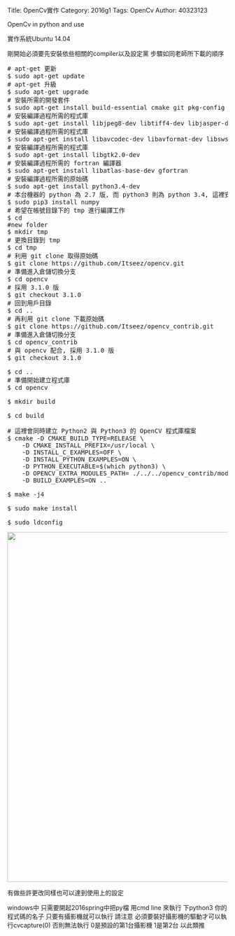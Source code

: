 Title: OpenCv實作
Category: 2016g1
Tags: OpenCv 
Author: 40323123


OpenCv in python and use

<!-- PELICAN_END_SUMMARY -->

實作系統Ubuntu 14.04

剛開始必須要先安裝依些相關的compiler以及設定黨
步驟如同老師所下載的順序
<pre class="brush: bash">
# apt-get 更新
$ sudo apt-get update
# apt-get 升級
$ sudo apt-get upgrade
# 安裝所需的開發套件
$ sudo apt-get install build-essential cmake git pkg-config
# 安裝編譯過程所需的程式庫
$ sudo apt-get install libjpeg8-dev libtiff4-dev libjasper-dev libpng12-dev
# 安裝編譯過程所需的程式庫
$ sudo apt-get install libavcodec-dev libavformat-dev libswscale-dev libv4l-dev
# 安裝編譯過程所需的程式庫
$ sudo apt-get install libgtk2.0-dev
# 安裝編譯過程所需的 fortran 編譯器
$ sudo apt-get install libatlas-base-dev gfortran
# 安裝編譯過程所需的原始碼
$ sudo apt-get install python3.4-dev
# 本台機器的 python 為 2.7 版, 而 python3 則為 python 3.4, 這裡安裝 numpy  模組
$ sudo pip3 install numpy
# 希望在帳號目錄下的 tmp 進行編譯工作
$ cd
#new folder
$ mkdir tmp
# 更換目錄到 tmp
$ cd tmp
# 利用 git clone 取得原始碼
$ git clone https://github.com/Itseez/opencv.git
# 準備進入倉儲切換分支
$ cd opencv
# 採用 3.1.0 版
$ git checkout 3.1.0
# 回到用戶目錄
$ cd ..
# 再利用 git clone 下載原始碼
$ git clone https://github.com/Itseez/opencv_contrib.git
# 準備進入倉儲切換分支
$ cd opencv_contrib
# 與 opencv 配合, 採用 3.1.0 版
$ git checkout 3.1.0

$ cd ..
# 準備開始建立程式庫
$ cd opencv

$ mkdir build

$ cd build

# 這裡會同時建立 Python2 與 Python3 的 OpenCV 程式庫檔案
$ cmake -D CMAKE_BUILD_TYPE=RELEASE \
    -D CMAKE_INSTALL_PREFIX=/usr/local \
	-D INSTALL_C_EXAMPLES=OFF \
	-D INSTALL_PYTHON_EXAMPLES=ON \
    -D PYTHON_EXECUTABLE=$(which python3) \
	-D OPENCV_EXTRA_MODULES_PATH= ./../../opencv_contrib/modules \
	-D BUILD_EXAMPLES=ON ..

$ make -j4

$ sudo make install

$ sudo ldconfig
</pre>

<img src="http://coursemdetw.github.io/project_site_files/files/2016spring/opencv_python3_windows.png" width="800" />

有做些許更改同樣也可以達到使用上的設定

windows中
只需要開起2016spring中把py檔
用cmd line 來執行
下python3 你的程式碼的名子
只要有攝影機就可以執行
請注意
必須要裝好攝影機的驅動才可以執行cvcapture(0)
否則無法執行
0是預設的第1台攝影機
1是第2台
以此類推


